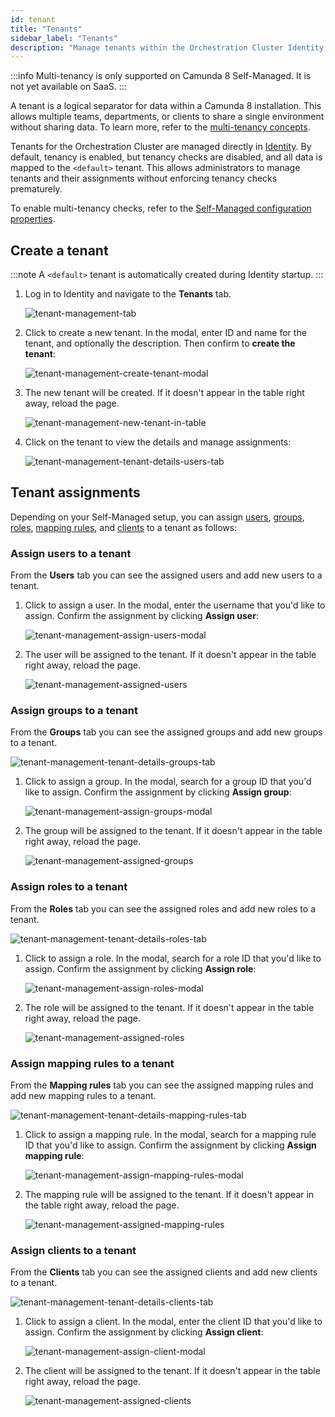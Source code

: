 ```yaml
---
id: tenant
title: "Tenants"
sidebar_label: "Tenants"
description: "Manage tenants within the Orchestration Cluster Identity to support the logical separation of your infrastructure."
---
```


:::info
Multi-tenancy is only supported on Camunda 8 Self-Managed. It is not yet available on SaaS.
:::

A tenant is a logical separator for data within a Camunda 8 installation. This allows multiple teams, departments, or clients to share a single environment without sharing data. To learn more, refer to the [multi-tenancy concepts](../concepts/multi-tenancy.md).

Tenants for the Orchestration Cluster are managed directly in [Identity](identity-introduction.md). By default, tenancy is enabled, but tenancy checks are disabled, and all data is mapped to the `<default>` tenant. This allows administrators to manage tenants and their assignments without enforcing tenancy checks prematurely.

To enable multi-tenancy checks, refer to the [Self-Managed configuration properties](/self-managed/components/orchestration-cluster/core-settings/configuration/properties.md#multi-tenancy).

## Create a tenant

:::note
A `<default>` tenant is automatically created during Identity startup.
:::

1. Log in to Identity and navigate to the **Tenants** tab.

   ![tenant-management-tab](./img/tenant-management-tab.png)

2. Click to create a new tenant. In the modal, enter ID and name for the tenant, and optionally the description. Then confirm to **create the tenant**:

   ![tenant-management-create-tenant-modal](./img/tenant-management-create-tenant-modal.png)

3. The new tenant will be created. If it doesn't appear in the table right away, reload the page.

   ![tenant-management-new-tenant-in-table](./img/tenant-management-new-tenant-in-table.png)

4. Click on the tenant to view the details and manage assignments:

   ![tenant-management-tenant-details-users-tab](./img/tenant-management-tenant-details-users-tab.png)

## Tenant assignments

Depending on your Self-Managed setup, you can assign [users](user.md), [groups](group.md), [roles](role.md), [mapping rules](./mapping-rules/manage-mapping-rules.md), and [clients](client.md) to a tenant as follows:

### Assign users to a tenant

From the **Users** tab you can see the assigned users and add new users to a tenant.

1. Click to assign a user. In the modal, enter the username that you'd like to assign. Confirm the assignment by clicking **Assign user**:

   ![tenant-management-assign-users-modal](./img/tenant-management-assign-users-modal.png)

2. The user will be assigned to the tenant. If it doesn't appear in the table right away, reload the page.

   ![tenant-management-assigned-users](./img/tenant-management-assigned-users.png)

### Assign groups to a tenant

From the **Groups** tab you can see the assigned groups and add new groups to a tenant.

![tenant-management-tenant-details-groups-tab](./img/tenant-management-tenant-details-groups-tab.png)

1. Click to assign a group. In the modal, search for a group ID that you'd like to assign. Confirm the assignment by clicking **Assign group**:

   ![tenant-management-assign-groups-modal](./img/tenant-management-assign-groups-modal.png)

2. The group will be assigned to the tenant. If it doesn't appear in the table right away, reload the page.

   ![tenant-management-assigned-groups](./img/tenant-management-assigned-groups.png)

### Assign roles to a tenant

From the **Roles** tab you can see the assigned roles and add new roles to a tenant.

![tenant-management-tenant-details-roles-tab](./img/tenant-management-tenant-details-roles-tab.png)

1. Click to assign a role. In the modal, search for a role ID that you'd like to assign. Confirm the assignment by clicking **Assign role**:

   ![tenant-management-assign-roles-modal](./img/tenant-management-assign-roles-modal.png)

2. The role will be assigned to the tenant. If it doesn't appear in the table right away, reload the page.

   ![tenant-management-assigned-roles](./img/tenant-management-assigned-roles.png)

### Assign mapping rules to a tenant

From the **Mapping rules** tab you can see the assigned mapping rules and add new mapping rules to a tenant.

![tenant-management-tenant-details-mapping-rules-tab](./img/tenant-management-tenant-details-mapping-rules-tab.png)

1. Click to assign a mapping rule. In the modal, search for a mapping rule ID that you'd like to assign. Confirm the assignment by clicking **Assign mapping rule**:

   ![tenant-management-assign-mapping-rules-modal](./img/tenant-management-assign-mapping-rules-modal.png)

2. The mapping rule will be assigned to the tenant. If it doesn't appear in the table right away, reload the page.

   ![tenant-management-assigned-mapping-rules](./img/tenant-management-assigned-mapping-rules.png)

### Assign clients to a tenant

From the **Clients** tab you can see the assigned clients and add new clients to a tenant.

![tenant-management-tenant-details-clients-tab](./img/tenant-management-tenant-details-clients-tab.png)

1. Click to assign a client. In the modal, enter the client ID that you'd like to assign. Confirm the assignment by clicking **Assign client**:

   ![tenant-management-assign-client-modal](./img/tenant-management-assign-client-modal.png)

2. The client will be assigned to the tenant. If it doesn't appear in the table right away, reload the page.

   ![tenant-management-assigned-clients](./img/tenant-management-assigned-clients.png)
